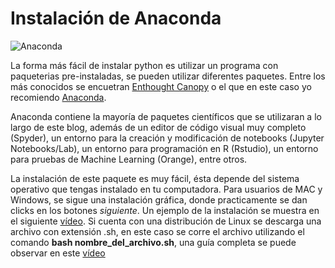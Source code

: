 # Instalación de Anaconda

![Anaconda](https://3qeqpr26caki16dnhd19sv6by6v-wpengine.netdna-ssl.com/wp-content/uploads/2017/03/How-to-Setup-a-Python-Environment-for-Machine-Learning-and-Deep-Learning-with-Anaconda-1024x512.png)

La forma más fácil de instalar python es utilizar un programa con paqueterias pre-instaladas, se pueden utilizar diferentes paquetes. Entre los más conocidos se encuetran [Enthought Canopy](https://docs.enthought.com/ets/) o el que en este caso yo recomiendo [Anaconda](https://www.anaconda.com/products/individual).

Anaconda contiene la mayoría de paquetes científicos que se utilizaran a lo largo de este blog, además de un editor de código visual muy completo (Spyder), un entorno para la creación y modificación de notebooks (Jupyter Notebooks/Lab), un entorno para programación en R (Rstudio), un entorno para pruebas de Machine Learning (Orange), entre otros.

La instalación de este paquete es muy fácil, ésta depende del sistema operativo que tengas instalado en tu computadora. Para usuarios de MAC y Windows, se sigue una instalación gráfica, donde practicamente se dan clicks en los botones _siguiente_. Un ejemplo de la instalación se muestra en el siguiente [vídeo](https://www.youtube.com/watch?v=YQu4OPmQ8Q0). Si cuenta con una distribución de Linux se descarga una archivo con extensión .sh, en este caso se corre el archivo utilizando el comando **bash nombre_del_archivo.sh**, una guía completa se puede observar en este [vídeo](https://www.youtube.com/watch?v=DY0DB_NwEu0)
